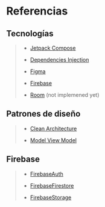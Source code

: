 # Referencias

## Tecnologías

>
> - [Jetpack Compose](https://developer.android.com/jetpack/compose)
>
> - [Dependencies Injection](https://developer.android.com/training/dependency-injection/hilt-android)
>
> - [Figma](https://www.figma.com/)
>
> - [Firebase](https://firebase.google.com/)
>
> - [Room](https://firebase.google.com/) (not implemened yet)

## Patrones de diseño

> - [Clean Architecture](https://www.freecodecamp.org/news/a-quick-introduction-to-clean-architecture-990c014448d2/)
>
> - [Model View Model](https://en.wikipedia.org/wiki/Model%E2%80%93view%E2%80%93viewmodel)

## Firebase

>
> - [FirebaseAuth](https://firebase.google.com/docs/auth)
>
> - [FirebaseFirestore](https://firebase.google.com/docs/reference/android/com/google/firebase/firestore/FirebaseFirestore)
>
> - [FirebaseStorage](https://firebase.google.com/docs/storage)
